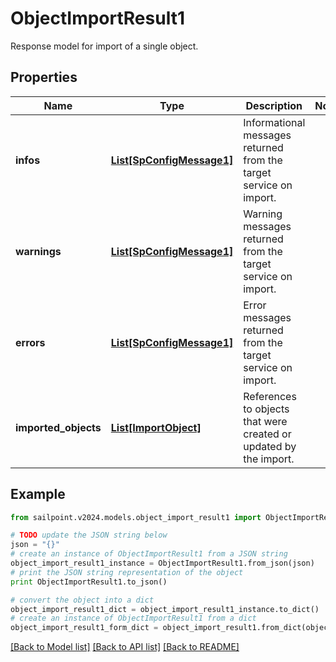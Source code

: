 # ObjectImportResult1

Response model for import of a single object.

## Properties

Name | Type | Description | Notes
------------ | ------------- | ------------- | -------------
**infos** | [**List[SpConfigMessage1]**](SpConfigMessage1.md) | Informational messages returned from the target service on import. | 
**warnings** | [**List[SpConfigMessage1]**](SpConfigMessage1.md) | Warning messages returned from the target service on import. | 
**errors** | [**List[SpConfigMessage1]**](SpConfigMessage1.md) | Error messages returned from the target service on import. | 
**imported_objects** | [**List[ImportObject]**](ImportObject.md) | References to objects that were created or updated by the import. | 

## Example

```python
from sailpoint.v2024.models.object_import_result1 import ObjectImportResult1

# TODO update the JSON string below
json = "{}"
# create an instance of ObjectImportResult1 from a JSON string
object_import_result1_instance = ObjectImportResult1.from_json(json)
# print the JSON string representation of the object
print ObjectImportResult1.to_json()

# convert the object into a dict
object_import_result1_dict = object_import_result1_instance.to_dict()
# create an instance of ObjectImportResult1 from a dict
object_import_result1_form_dict = object_import_result1.from_dict(object_import_result1_dict)
```
[[Back to Model list]](../README.md#documentation-for-models) [[Back to API list]](../README.md#documentation-for-api-endpoints) [[Back to README]](../README.md)


